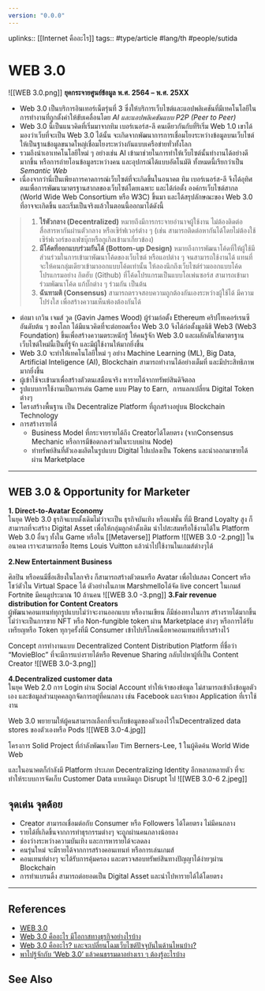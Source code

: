 ```yaml
---
version: "0.0.0"
---
```

uplinks:: [[Internet คืออะไร]]
tags:: #type/article #lang/th #people/sutida 
# WEB 3.0
![[WEB 3.0.png]]
**ยุคกระจายศูนย์ข้อมูล** **พ.ศ. 2564 – พ.ศ. 25XX**
- Web 3.0 เป็นบริการอินเทอร์เน็ตรุ่นที่ 3 ซึ่งให้บริการเว็บไซต์และแอปพลิเคชันที่มีเทคโนโลยีในการทำงานที่ถูกตั้งค่าให้ขับเคลื่อนโดย *AI และแอปพลิเคชันแบบ P2P (Peer to Peer)*
- Web 3.0 นี้เป็นแนวคิดที่เริ่มมาจากทิม เบอร์เนอร์ส-ลี คนเดียวกันกับที่ริเริ่ม Web 1.0 เขาได้มองว่าเว็บที่จะเป็น Web 3.0 ได้นั้น จะเกิดจากพัฒนาการการเชื่อมโยงระหว่างข้อมูลบนเว็บไซต์ ให้เป็นฐานข้อมูลขนาดใหญ่เชื่อมโยงระหว่างกันแบบเครือข่ายทั่วทั้งโลก 
- รวมถึงนำเอาเทคโนโลยีใหม่ ๆ อย่างเช่น AI เข้ามาช่วยในการทำให้เว็บไซต์นั้นทำงานได้อย่างดีมากขึ้น หรือการถ่ายโอนข้อมูลระหว่างคน และอุปกรณ์ได้แบบอัตโนมัติ ทั้งหมดนี้เรียกว่าเป็น *Semantic Web* 
- เนื่องจากว่านี่เป็นเพียงการคาดการณ์เว็บไซต์ที่จะเกิดขึ้นในอนาคต ทิม เบอร์เนอร์ส-ลี จึงได้อุทิศตนเพื่อการพัฒนามาตรฐานสากลของเว็บไซต์โดยเฉพาะ และได้ก่อตั้ง องค์กรเว็บไซต์สากล (World Wide Web Consortium หรือ W3C) ขึ้นมา และได้สรุปลักษณะของ Web 3.0 ที่อาจจะเกิดขึ้น และเริ่มเป็นจริงแล้วในตอนนี้ออกมาได้ดังนี้
>1. **ไร้ตัวกลาง (Decentralized)** หมายถึงมีการกระจายอำนาจผู้ใช้งาน ไม่ต้องติดต่อสื่อสารหากันผ่านตัวกลาง หรือเซิร์ฟเวอร์ต่าง ๆ (เช่น สามารถติดต่อหากันได้โดยไม่ต้องใช้เซิร์ฟเวอร์ของเฟซบุ๊กหรือกูเกิลเข้ามาเกี่ยวข้อง)
> 2. **มีโค้ดที่ออกแบบร่วมกันได้ (Bottom-up Design)** หมายถึงการพัฒนาโค้ดที่ให้ผู้ใช้มีส่วนร่วมในการเข้ามาพัฒนาโค้ดของเว็บไซต์ หรือแอปต่าง ๆ จนสามารถใช้งานได้ แทนที่จะให้คนกลุ่มเดียวเข้ามาออกแบบโค้ดเท่านั้น ให้ลองนึกถึงเว็บไซต์ร่วมออกแบบโค้ดโปรแกรมอย่าง กิตฮับ (Github) ที่โค้ดโปรแกรมเป็นแบบโอเพ่นซอร์ส สามารถเข้ามาร่วมพัฒนาโค้ด แก้บั๊กต่าง ๆ ร่วมกัน เป็นต้น
> 3. **ฉันทามติ (Consensus)** สามารถตรวจสอบความถูกต้องกันเองระหว่างผู้ใช้ได้ มีความโปร่งใส เพื่อสร้างความเห็นพ้องต้องกันได้
- ต่อมา เกวิน เจมส์ วูด (Gavin James Wood) ผู้ร่วมก่อตั้ง Ethereum คริปโทเคอร์เรนซีอันดับต้น ๆ ของโลก ได้มีแนวคิดที่จะต่อยอดเรื่อง Web 3.0 จึงได้ก่อตั้งมูลนิธิ Web3 (Web3 Foundation) ขึ้นเพื่อสร้างความตระหนักรู้ ให้คนรู้จัก Web 3.0 และผลักดันให้มาตรฐานเว็บไซต์ใหม่นี้เป็นที่รู้จัก และมีผู้ใช้งานให้มากยิ่งขึ้น
- Web 3.0 จะทำให้เทคโนโลยีใหม่ ๆ อย่าง Machine Learning (ML), Big Data, Artificial Inteligence (AI), Blockchain สามารถทำงานได้อย่างเต็มที่ และมีประสิทธิภาพมากยิ่งขึ้น
- ผู้เข้าใช้จะเข้ามาเพื่อสร้างตัวตนเสมือนจริง หารายได้จากทรัพย์สินดิจิตอล 
- รูปแบบการใช้งานเป็นการเล่น Game แบบ Play to Earn,  การแลกเปลี่ยน Digital Token  ต่างๆ
- โครงสร้างพื้นฐาน  เป็น Decentralize Platform ที่ถูกสร้างอยู่บน Blockchain Technology 
- การสร้างรายได้
	-  Business Model ที่กระจายรายได้ถึง Creatorได้โดยตรง (จากConsensus Mechanic หรือการมีข้อตกลงร่วมในระบบผ่าน Node)
	-   ทำทรัพย์สินที่ตัวเองผลิตในรูปแบบ Digital ไปแปลงเป็น Tokens และนำออกมาขายได้ผ่าน Marketplace 

---

## WEB 3.0 & Opportunity for Marketer 

**1. Direct-to-Avatar Economy**  
ในยุค Web 3.0 ธุรกิจแบบดั้งเดิมไม่ว่าจะเป็น ธุรกิจบันเทิง หรือแฟชั่น ที่มี Brand Loyalty สูง ก็สามารถที่จะสร้าง Digital Asset เพื่อให้กลุ่มลูกค้าดั้งเดิม นำไปสะสมหรือใช้งานได้ใน Platform Web 3.0 อื่นๆ ทั้งใน Game หรือใน [[Metaverse]] Platform
![[WEB 3.0 -2.png]]
ในอนาคต เราจะสามารถซื้อ Items Louis Vuitton แล้วนำไปใช้งานในเกมส์ต่างๆได้

**2.New Entertainment Business** 

ศิลปิน หรือคนมีชื่อเสียงในโลกจริง ก็สามารถสร้างตัวตนหรือ Avatar เพื่อไปแสดง Concert หรือโชว์ตัวใน Virtual Space ได้ ตัวอย่างในภาพ Marshmelloได้จัด live concert ในเกมส์ Fortnite มีคนดูประมาณ 10 ล้านคน
![[WEB 3.0 -3.png]]
**3.Fair revenue distribution for Content Creators**  
ผู้พัฒนาคอนเทนท์ทุกรูปแบบไม่ว่าจะงานออกแบบ หรืองานเขียน ก็มีช่องทางในการ สร้างรายได้มากขึ้น ไม่ว่าจะเป็นการขาย NFT หรือ Non-fungible token ผ่าน Marketplace ต่างๆ หรือการได้รับเหรียญหรือ Token ทุกๆครั้งที่มี Consumer เข้าไปบริโภคเนื้อหาคอนเทนท์ที่เราสร้างไว้  
  
Concept การทำงานแบบ Decentralized Content Distribution Platform ที่ชื่อว่า “MovieBloc” ที่จะมีการแบ่งรายได้หรือ Revenue Sharing กลับไปหาผู้ที่เป็น Content Creator
![[WEB 3.0-3.png]]

**4.Decentralized customer data**  
ในยุค Web 2.0 การ Login ผ่าน Social Account ทำให้เจ้าของข้อมูล ไม่สามารถเข้าถึงข้อมูลตัวเอง และข้อมูลส่วนบุคคลถูกจัดการอยู่ที่คนกลาง เช่น Facebook และเจ้าของ Application ที่เราใช้งาน  
  
Web 3.0 พยายามให้ผู้คนสามารถเลือกที่จะเก็บข้อมูลของตัวเองไว้ในDecentralized data stores ของตัวเองหรือ Pods
![[WEB 3.0-4.jpg]]

โครงการ Solid Project ที่กำลังพัฒนาโดย Tim Berners-Lee, 1 ในผู้คิดค้น World Wide Web

และในอนาคตก็กำลังมี Platform ประเภท Decentralizing Identity อีกหลากหลายตัว ที่จะทำให้ระบบการจัดเก็บ Customer Data แบบเดิมถูก Disrupt ไป
![[WEB 3.0-6 2.jpeg]]

## จุดเด่น จุดด้อย
-   Creator สามารถเชื่อมต่อกับ Consumer หรือ Followers ได้โดยตรง ไม่มีคนกลาง
-   รายได้ที่เกิดขึ้นจากการทำธุรกรรมต่างๆ จะถูกผ่านคนกลางน้อยลง
-   ช่องว่างระหว่างความบันเทิง และการหารายได้จะลดลง
-   คนรุ่นใหม่ จะมีรายได้จากการสร้างคอนเทนท์ หรือการเล่นเกมส์
-   คอนเทนท์ต่างๆ จะได้รับการคุ้มครอง และตรวจสอบทรัพย์สินทางปัญญาได้ง่ายๆผ่าน Blockchain
-   การทำแบรนดิ้ง สามารถต่อยอดเป็น Digital Asset และนำไปหารายได้ได้โดยตรง
---

## References
- [WEB 3.0](https://webtthree.wordpress.com/2011/09/13/web-3-0/)
- [Web 3.0 คืออะไร มีโอกาสทางธุรกิจอย่างไรบ้าง](https://www.martechthai.com/technology/what-is-web-3-and-marketing/)
- [Web 3.0 คืออะไร? และจะเปลี่ยนโฉมเว็บไซต์ปัจจุบันในด้านไหนบ้าง?](https://zipmex.com/th/learn/what-is-web-3-0/)
- [พาไปรู้จักกับ ‘Web 3.0’ แล้วคนธรรมดาอย่างเรา ๆ ต้องรู้อะไรบ้าง](https://www.beartai.com/article/tech-article/914953)

## See Also